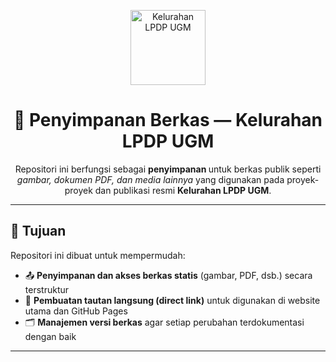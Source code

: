 <!-- HEADER -->
<p align="center">
  <img src="[https://lpdpugm.or.id/wp-content/uploads/2024/12/logo-lpdpugm.png](https://lpdpugm.or.id/wp-content/uploads/2024/11/logo-lpdp-ugm-3x-e1739927322830.png)" alt="Kelurahan LPDP UGM" width="120" />
</p>

<h1 align="center">📁 Penyimpanan Berkas — Kelurahan LPDP UGM</h1>

<p align="center">
  Repositori ini berfungsi sebagai <strong>penyimpanan </strong> untuk berkas publik 
  seperti <em>gambar, dokumen PDF, dan media lainnya</em> yang digunakan pada proyek-proyek 
  dan publikasi resmi <strong>Kelurahan LPDP UGM</strong>.
</p>

---

## 🧭 Tujuan
Repositori ini dibuat untuk mempermudah:
- 📤 **Penyimpanan dan akses berkas statis** (gambar, PDF, dsb.) secara terstruktur  
- 🔗 **Pembuatan tautan langsung (direct link)** untuk digunakan di website utama dan GitHub Pages  
- 🗂️ **Manajemen versi berkas** agar setiap perubahan terdokumentasi dengan baik  

---
